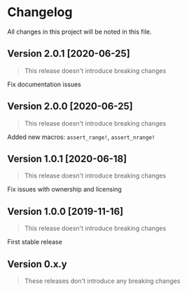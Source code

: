 # Changelog
All changes in this project will be noted in this file.

## Version 2.0.1 [2020-06-25]
> This release doesn't introduce breaking changes

Fix documentation issues

## Version 2.0.0 [2020-06-25]
> This release doesn't introduce breaking changes

Added new macros: `assert_range!`, `assert_nrange!`

## Version 1.0.1 [2020-06-18]
> This release doesn't introduce breaking changes

Fix issues with ownership and licensing

## Version 1.0.0 [2019-11-16]
> This release doesn't introduce breaking changes

First stable release

## Version 0.x.y
> These releases don't introduce any breaking changes